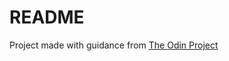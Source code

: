 # README

Project made with guidance from [The Odin Project](https://www.theodinproject.com/lessons/ruby-on-rails-kittens-api)